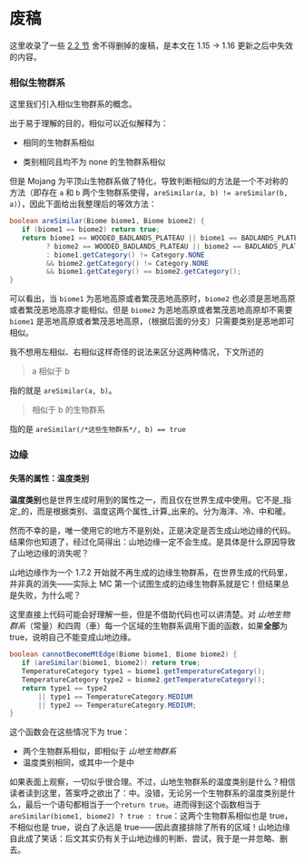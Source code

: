 # 废稿

这里收录了一些 [2.2 节](../2-the-overworld/2.2-main-layer.md) 舍不得删掉的废稿，是本文在 1.15 -> 1.16 更新之后中失效的内容。

### 相似生物群系

这里我们引入相似生物群系的概念。

出于易于理解的目的，相似可以近似解释为：

- 相同的生物群系相似

- 类别相同且均不为 none 的生物群系相似

但是 Mojang 为平顶山生物群系做了特化，导致判断相似的方法是一个不对称的方法（即存在 `a` 和 `b` 两个生物群系使得，`areSimilar(a, b) != areSimilar(b, a)`），因此下面给出我整理后的等效方法：

```Java
boolean areSimilar(Biome biome1, Biome biome2) {
   if (biome1 == biome2) return true;
   return biome1 == WOODED_BADLANDS_PLATEAU || biome1 == BADLANDS_PLATEAU
         ? biome2 == WOODED_BADLANDS_PLATEAU || biome2 == BADLANDS_PLATEAU
         : biome1.getCategory() != Category.NONE 
         && biome2.getCategory() != Category.NONE
         && biome1.getCategory() == biome2.getCategory();
}
```

可以看出，当 `biome1` 为恶地高原或者繁茂恶地高原时，`biome2` 也必须是恶地高原或者繁茂恶地高原才能相似。但是 `biome2` 为恶地高原或者繁茂恶地高原却不需要 `biome1` 是恶地高原或者繁茂恶地高原，（根据后面的分支）只需要类别是恶地即可相似。

我不想用左相似、右相似这样奇怪的说法来区分这两种情况，下文所述的

> a 相似于 b

指的就是 `areSimilar(a, b)`。

> 相似于 b 的生物群系

指的是 `areSimilar(/*这些生物群系*/, b) == true`

### 边缘

#### 失落的属性：温度类别

**温度类别**也是世界生成时用到的属性之一，而且仅在世界生成中使用。它不是_指定_的，而是根据类别、温度这两个属性_计算_出来的。分为海洋、冷、中和暖。

然而不幸的是，唯一使用它的地方不是别处，正是决定是否生成山地边缘的代码。结果你也知道了，经过化简得出：山地边缘一定不会生成。是具体是什么原因导致了山地边缘的消失呢？

山地边缘作为一个 1.7.2 开始就不再生成的边缘生物群系，在世界生成的代码里，并非真的消失——实际上 MC 第一个试图生成的边缘生物群系就是它！但结果总是失败，为什么呢？

这里直接上代码可能会好理解一些，但是不借助代码也可以讲清楚。对 _山地生物群系_（常量）和四周（車）每一个区域的生物群系调用下面的函数，如果**全部**为 true，说明自己不能变成山地边缘。

```Java
boolean cannotBecomeMtEdge(Biome biome1, Biome biome2) {
   if (areSimilar(biome1, biome2)) return true;
   TemperatureCategory type1 = biome1.getTemperatureCategory();
   TemperatureCategory type2 = biome2.getTemperatureCategory();
   return type1 == type2 
       || type1 == TemperatureCategory.MEDIUM 
       || type2 == TemperatureCategory.MEDIUM;
}
```

这个函数会在这些情况下为 true：

- 两个生物群系相似，即相似于 _山地生物群系_
- 温度类别相同，或其中一个是中

如果表面上观察，一切似乎很合理。不过，山地生物群系的温度类别是什么？相信读者读到这里，答案呼之欲出了：中。没错，无论另一个生物群系的温度类别是什么，最后一个语句都相当于一个`return true`。进而得到这个函数相当于`areSimilar(biome1, biome2) ? true : true`：这两个生物群系相似也是 true，不相似也是 true，说白了永远是 true——因此直接排除了所有的区域！山地边缘自此成了笑话：后文其实仍有关于山地边缘的判断、尝试，我于是一并忽略、删去。